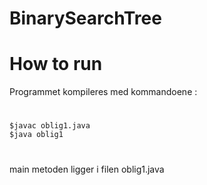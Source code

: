 # BinarySearchTree
# How to run

Programmet kompileres med kommandoene :
#
	$javac oblig1.java
	$java oblig1
#
main metoden ligger i filen oblig1.java
